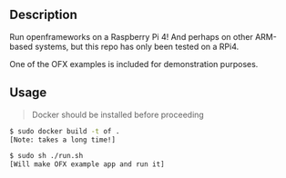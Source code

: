 ## Description
Run openframeworks on a Raspberry Pi 4! And perhaps on other ARM-based systems, but this repo has only been tested on a RPi4. 

One of the OFX examples is included for demonstration purposes.

## Usage
> Docker should be installed before proceeding
```bash
$ sudo docker build -t of .
[Note: takes a long time!]

$ sudo sh ./run.sh
[Will make OFX example app and run it]
````
